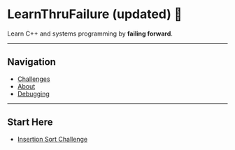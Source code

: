 # LearnThruFailure (updated) 🚀  

Learn C++ and systems programming by **failing forward**.  

---

## Navigation  

- [Challenges](./challenges.md)  
- [About](./about.md)  
- [Debugging](./Debugging-tips.md)  

---

## Start Here  

- [Insertion Sort Challenge](C:\Users\bucki\Downloads\g0ridev.github.io\challenges\insertion-sort.md)  
